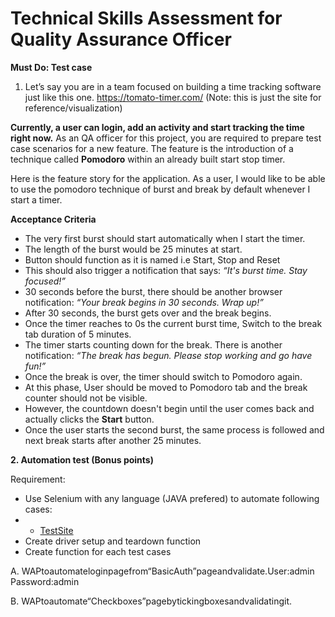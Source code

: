 # Technical Skills Assessment for Quality Assurance Officer 

**Must Do: Test case**
1. Let’s say you are in a team focused on building a time tracking software just like this one. https://tomato-timer.com/​ (Note: this is just the site for reference/visualization)

**Currently, a user can login, add an activity and start tracking the time right now.** As an QA officer for this project, you are required to prepare test case scenarios for a new feature. The feature is the introduction of a technique called **Pomodoro** within an already built start stop timer.

Here is the feature story for the application. As a user, I would like to be able to use the pomodoro technique of burst and break by default whenever I start a timer.

**Acceptance Criteria**
- The very first burst should start automatically when I start the timer.
- The length of the burst would be 25 minutes at start.
- Button should function as it is named i.e Start, Stop and Reset
- This should also trigger a notification that says: _“It's burst time. Stay focused!”_
- 30 seconds before the burst, there should be another browser notification: _“Your break begins in 30 seconds. Wrap up!”_
- After 30 seconds, the burst gets over and the break begins.
- Once the timer reaches to 0s the current burst time, Switch to the break tab duration of 5 minutes.
- The timer starts counting down for the break. There is another notification: _“The break has begun. Please stop working and go have fun!”_
- Once the break is over, the timer should switch to Pomodoro again.
- At this phase, User should be moved to Pomodoro tab and the break counter should not be visible.
- However, the countdown doesn't begin until the user comes back and actually clicks the **Start** button.
- Once the user starts the second burst, the same process is followed and next break starts after another 25 minutes.


**2. Automation test (Bonus points)**

Requirement:

- Use Selenium with any language (JAVA prefered) to automate following cases: 
- - [TestSite](https://the-internet.herokuapp.com/)
- Create driver setup and teardown function
- Create function for each test cases
    
A. WAPtoautomateloginpagefrom“BasicAuth”pageandvalidate.User:admin Password:admin

B. WAPtoautomate“Checkboxes”pagebytickingboxesandvalidatingit.

